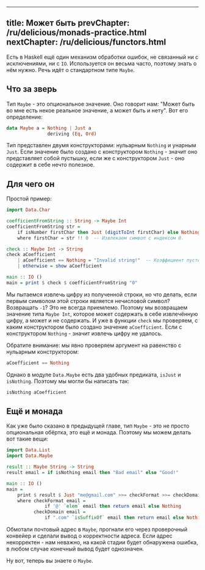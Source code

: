 ----
title: Может быть
prevChapter: /ru/delicious/monads-practice.html
nextChapter: /ru/delicious/functors.html
----

Есть в Haskell ещё один механизм обработки ошибок, не связанный ни с исключениями, ни с `IO`. Используется он весьма часто, поэтому знать о нём нужно. Речь идёт о стандартном типе `Maybe`.

## Что за зверь

Тип `Maybe` - это опциональное значение. Оно говорит нам: "Может быть во мне есть некое реальное значение, а может быть и нету". Вот его определение:
 
```haskell
data Maybe a = Nothing | Just a
               deriving (Eq, Ord)
```

Тип представлен двумя конструкторами: нульарным `Nothing` и унарным `Just`. Если значение было создано с конструктором `Nothing` - значит оно представляет собой пустышку, если же с конструктором `Just` - оно содержит в себе нечто полезное.

## Для чего он

Простой пример:

```haskell
import Data.Char

coefficientFromString :: String -> Maybe Int
coefficientFromString str =
    if isNumber firstChar then Just (digitToInt firstChar) else Nothing
    where firstChar = str !! 0  -- Извлекаем символ с индексом 0.

check :: Maybe Int -> String
check aCoefficient
    | aCoefficient == Nothing = "Invalid string!"  -- Коэффициент пустой!
    | otherwise = show aCoefficient

main :: IO ()
main = print $ check $ coefficientFromString "0"
```

Мы пытаемся извлечь цифру из полученной строки, но что делать, если первым символом этой строки является нечисловой символ? Возвращать `-1`? Это не всегда приемлемо. Поэтому мы возвращаем значение типа `Maybe Int`, которое может содержать в себе извлечённую цифру, а может и не содержать. И уже в функции `check` мы проверяем, с каким конструктором было создано значение `aCoefficient`. Если с конструктором `Nothing` - значит извлечь цифру не удалось.

Обратите внимание: мы явно проверяем аргумент на равенство с нульарным конструктором:

```haskell
aCoefficient == Nothing
```

Однако в модуле `Data.Maybe` есть два удобных предиката, `isJust` и `isNothing`. Поэтому мы могли бы написать так:

```haskell
isNothing aCoefficient
```

## Ещё и монада

Как уже было сказано в предыдущей главе, тип `Maybe` - это не просто опциональная обёртка, это ещё и монада. Поэтому мы можем делать вот такие вещи:

```haskell
import Data.List
import Data.Maybe

result :: Maybe String -> String
result email = if isNothing email then "Bad email" else "Good!"

main :: IO ()
main =
    print $ result $ Just "me@gmail.com" >>= checkFormat >>= checkDomain
    where checkFormat email =
              if '@' `elem` email then return email else Nothing
          checkDomain email =
              if ".com" `isSuffixOf` email then return email else Nothing
```

Обмотали почтовый адрес в `Maybe`, прогнали его через проверочный конвейер и сделали вывод о корректности адреса. Если адрес некорректен - нам неважно, на какой стадии будет обнаружена ошибка, в любом случае конечный вывод будет однозначен.

Ну вот, теперь вы знаете о `Maybe`.

